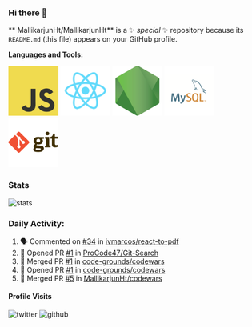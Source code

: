 ### Hi there 👋


** MallikarjunHt/MallikarjunHt** is a ✨ _special_ ✨ repository because its `README.md` (this file) appears on your GitHub profile.

**Languages and Tools:**  

<code><img height="100" src="https://raw.githubusercontent.com/github/explore/80688e429a7d4ef2fca1e82350fe8e3517d3494d/topics/javascript/javascript.png"></code>
<code><img height="100" src="https://raw.githubusercontent.com/github/explore/80688e429a7d4ef2fca1e82350fe8e3517d3494d/topics/react/react.png"></code>
<code><img height="100" src="https://raw.githubusercontent.com/github/explore/80688e429a7d4ef2fca1e82350fe8e3517d3494d/topics/nodejs/nodejs.png"></code>
<code><img height="100" src="https://raw.githubusercontent.com/github/explore/80688e429a7d4ef2fca1e82350fe8e3517d3494d/topics/mysql/mysql.png"></code>
<code><img height="100" src="https://raw.githubusercontent.com/github/explore/80688e429a7d4ef2fca1e82350fe8e3517d3494d/topics/git/git.png"></code>  

### Stats

![stats](https://github-readme-stats.vercel.app/api?username=MallikarjunHt&theme=tokyonight&count_private=true")

### **Daily Activity:**  

<!--START_SECTION:activity-->
1. 🗣 Commented on [#34](https://github.com/ivmarcos/react-to-pdf/issues/34) in [ivmarcos/react-to-pdf](https://github.com/ivmarcos/react-to-pdf)
2. 💪 Opened PR [#1](https://github.com/ProCode47/Git-Search/pull/1) in [ProCode47/Git-Search](https://github.com/ProCode47/Git-Search)
3. 🎉 Merged PR [#1](https://github.com/code-grounds/codewars/pull/1) in [code-grounds/codewars](https://github.com/code-grounds/codewars)
4. 💪 Opened PR [#1](https://github.com/code-grounds/codewars/pull/1) in [code-grounds/codewars](https://github.com/code-grounds/codewars)
5. 🎉 Merged PR [#5](https://github.com/MallikarjunHt/codewars/pull/5) in [MallikarjunHt/codewars](https://github.com/MallikarjunHt/codewars)
<!--END_SECTION:activity-->

#### Profile Visits 
![twitter](https://img.shields.io/twitter/follow/MallikarjunHt?label=Twitter&logo=twitter&style=for-the-badge)
![github](https://img.shields.io/github/followers/MallikarjunHt?label=Followers&logo=GitHub&style=for-the-badge)
